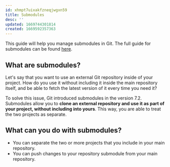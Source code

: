 ```yaml
---
id: xhmpt7uixakfzneqjwgxn59
title: Submodules
desc: ''
updated: 1669744301814
created: 1669592357363
---
```


This guide will help you manage submodules in Git. The full guide for submodules can be found [here](https://git-scm.com/book/en/v2/Git-Tools-Submodules).

## What are submodules?

Let's say that you want to use an external Git repository inside of your project. How do you use it without including it inside the main repository itself, and be able to fetch the latest version of it every time you need it?

To solve this issue, Git introduced submodules in the version 7.2. Submodules allow you to **clone an external repository and use it as part of your project, without including into yours**. This way, you are able to treat the two projects as separate.

## What can you do with submodules?

- You can separate the two or more projects that you include in your main repository.
- You can push changes to your repository submodule from your main repository.






